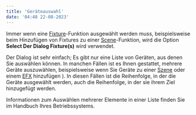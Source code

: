 ```yaml
---
title: 'Geräteauswahl'
date: '04:48 22-08-2023'
---
```


Immer wenn eine [Fixture](/basics/glossary-and-concepts#fixtures)-Funktion ausgewählt werden muss, beispielsweise beim Hinzufügen von Fixtures zu einer [Scene](/basics/glossary-and-concepts#szene)-Funktion, wird die Option **Select Der Dialog Fixture(s)** wird verwendet.

Der Dialog ist sehr einfach; Es gibt nur eine Liste von Geräten, aus denen Sie auswählen können. In manchen Fällen ist es Ihnen gestattet, mehrere Geräte auszuwählen, beispielsweise wenn Sie Geräte zu einer [Szene](/basics/glossary-and-concepts#szene) oder einem [EFX](/basics/glossary-and-concepts#efx) hinzufügen ). In diesen Fällen ist die Reihenfolge, in der die Geräte ausgewählt werden, auch die Reihenfolge, in der sie ihrem Ziel hinzugefügt werden.

Informationen zum Auswählen mehrerer Elemente in einer Liste finden Sie im Handbuch Ihres Betriebssystems.